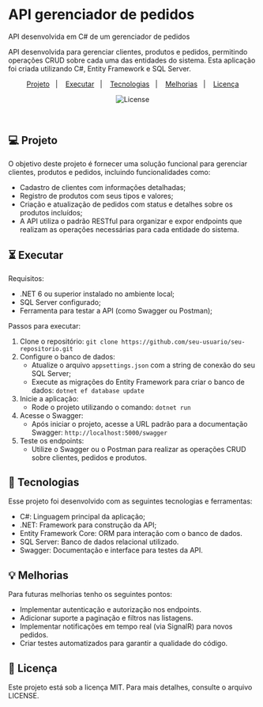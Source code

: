 # API gerenciador de pedidos

API desenvolvida em C# de um gerenciador de pedidos

<p>
API desenvolvida para gerenciar clientes, produtos e pedidos, permitindo operações CRUD sobre cada uma das entidades do sistema. Esta aplicação foi criada utilizando C#, Entity Framework e SQL Server.
</p>

<p align="center">
    <a href="#-projeto">Projeto</a>&nbsp;&nbsp;&nbsp;|&nbsp;&nbsp;&nbsp;
    <a href="#-executar">Executar</a>&nbsp;&nbsp;&nbsp;|&nbsp;&nbsp;&nbsp;
    <a href="#-tecnologias">Tecnologias</a>&nbsp;&nbsp;&nbsp;|&nbsp;&nbsp;&nbsp;
    <a href="#-melhorias">Melhorias</a>&nbsp;&nbsp;&nbsp;|&nbsp;&nbsp;&nbsp;
    <a href="#-licença">Licença</a>
</p>

<p align="center">
    <img alt="License" src="https://img.shields.io/static/v1?label=license&message=MIT&color=49AA26&labelColor=000000">
</p>

<br>

## 💻 Projeto

O objetivo deste projeto é fornecer uma solução funcional para gerenciar clientes, produtos e pedidos, incluindo funcionalidades como:

- Cadastro de clientes com informações detalhadas;
- Registro de produtos com seus tipos e valores;
- Criação e atualização de pedidos com status e detalhes sobre os produtos incluídos;
- A API utiliza o padrão RESTful para organizar e expor endpoints que realizam as operações necessárias para cada entidade do sistema.

## ⏳ Executar

Requisitos:
- .NET 6 ou superior instalado no ambiente local;
- SQL Server configurado;
- Ferramenta para testar a API (como Swagger ou Postman);

Passos para executar:
1. Clone o repositório: `git clone https://github.com/seu-usuario/seu-repositorio.git`
2. Configure o banco de dados:
    - Atualize o arquivo `appsettings.json` com a string de conexão do seu SQL Server;
    - Execute as migrações do Entity Framework para criar o banco de dados: `dotnet ef database update`
3. Inicie a aplicação:
    - Rode o projeto utilizando o comando: `dotnet run`
4. Acesse o Swagger:
    - Após iniciar o projeto, acesse a URL padrão para a documentação Swagger: `http://localhost:5000/swagger`
5. Teste os endpoints:
    - Utilize o Swagger ou o Postman para realizar as operações CRUD sobre clientes, pedidos e produtos.

## 🚀 Tecnologias

Esse projeto foi desenvolvido com as seguintes tecnologias e ferramentas:

- C#: Linguagem principal da aplicação;
- .NET: Framework para construção da API;
- Entity Framework Core: ORM para interação com o banco de dados.
- SQL Server: Banco de dados relacional utilizado.
- Swagger: Documentação e interface para testes da API.

## 💡 Melhorias

Para futuras melhorias tenho os seguintes pontos:

- Implementar autenticação e autorização nos endpoints.
- Adicionar suporte a paginação e filtros nas listagens.
- Implementar notificações em tempo real (via SignalR) para novos pedidos.
- Criar testes automatizados para garantir a qualidade do código.

## 📝 Licença

Este projeto está sob a licença MIT. Para mais detalhes, consulte o arquivo LICENSE.